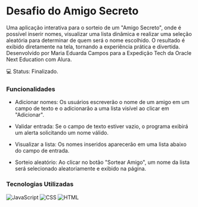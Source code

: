 # Desafio do Amigo Secreto
Uma aplicação interativa para o sorteio de um "Amigo Secreto", onde é possível inserir nomes, visualizar uma lista dinâmica e realizar uma seleção aleatória para determinar de quem será o nome escolhido. O resultado é exibido diretamente na tela, tornando a experiência prática e divertida. Desenvolvido por Maria Eduarda Campos para a Expedição Tech da Oracle Next Education com Alura.

💻 Status: Finalizado.

### Funcionalidades
- Adicionar nomes: Os usuários escreverão o nome de um amigo em um campo de texto e o adicionarão a uma lista visível ao clicar em "Adicionar".

- Validar entrada: Se o campo de texto estiver vazio, o programa exibirá um alerta solicitando um nome válido.

- Visualizar a lista: Os nomes inseridos aparecerão em uma lista abaixo do campo de entrada.

- Sorteio aleatório: Ao clicar no botão "Sortear Amigo", um nome da lista será selecionado aleatoriamente e exibido na página.

### Tecnologias Utilizadas
![JavaScript](https://img.shields.io/badge/JavaScript-fd4b8f?style=for-the-badge&logo=javascript&logoColor=black)
![CSS](https://img.shields.io/badge/CSS-fd4b8f?style=for-the-badge&logo=css&logoColor=white)
![HTML](https://img.shields.io/badge/HTML-fd4b8f?style=for-the-badge&logo=html&logoColor=white)
